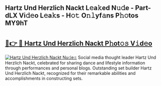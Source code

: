 ## Hartz Und Herzlich Nackt L𝚎a𝚔ed N𝚞𝚍e - Part-dLX Vi𝚍𝚎o L𝚎a𝚔s - H𝚘𝚝 O𝚗𝚕yf𝚊ns P𝚑𝚘tos MY9hT

# <h2><a href="http://kfay28.oniu.top/?m=Hartz+Und+Herzlich+Nackt">🔗👉 🔴 Hartz Und Herzlich Nackt P𝚑ot𝚘𝚜 V𝚒d𝚎o</a></h2>

[![Hartz Und Herzlich Nackt Nu𝚍e𝚜](https://i.imgur.com/0qMVB7G.gif)](http://kfay28.oniu.top/?m=Hartz+Und+Herzlich+Nackt)
Social media thought leader Hartz Und Herzlich Nackt, celebrated for sharing dance and lifestyle information through performances and personal blogs. Outstanding set builder Hartz Und Herzlich Nackt, recognized for their remarkable abilities and accomplishments in constructing sets.  
